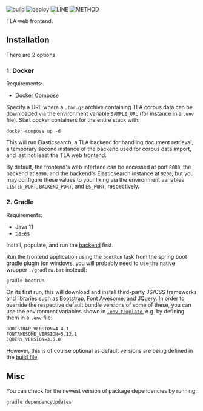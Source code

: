 ![build](https://github.com/JKatzwinkel/tla-web/workflows/build/badge.svg)
![deploy](https://github.com/JKatzwinkel/tla-web/workflows/deploy/badge.svg)
![LINE](https://img.shields.io/badge/line--coverage-89%25-brightgreen.svg)
![METHOD](https://img.shields.io/badge/method--coverage-77%25-yellow.svg)

TLA web frontend.


## Installation

There are 2 options.


### 1. Docker

Requirements:

- Docker Compose

Specify a URL where a `.tar.gz` archive containing TLA corpus data can be downloaded via
the environment variable `SAMPLE_URL` (for instance in a `.env` file).
Start docker containers for the entire stack with:

    docker-compose up -d

This will run Elasticsearch, a TLA backend for handling document retrieval, a temporary 
second instance of the backend used for corpus data import, and last not least the TLA
web frontend.

By default, the frontend's web interface can be accessed at port `8080`, the backend
at `8090`, and the backend's Elasticsearch instance at `9200`, but you may configure these
values to your liking via the environment variables `LISTEN_PORT`, `BACKEND_PORT`, and
`ES_PORT`, respectively.


### 2. Gradle

Requirements:

- Java 11
- [tla-es](https://github.com/JKatzwinkel/tla-es)

Install, populate, and run the [backend](https://github.com/JKatzwinkel/tla-es) first.


Run the frontend application using the `bootRun` task from the spring boot gradle plugin
(on windows, you will probably need to use the native wrapper `./gradlew.bat` instead):

    gradle bootrun

On its first run, this will download and install third-party JS/CSS frameworks and libraries such as
[Bootstrap](https://getbootstrap.com/), [Font Awesome](https://fontawesome.com/), and
[JQuery](https://jquery.com/).
In order to override the respective default bundle versions of some of these, you can use the environment variables
shown in [`.env.template`](.env.template), e.g. by defining them in a `.env` file:

    BOOTSTRAP_VERSION=4.4.1
    FONTAWESOME_VERSION=5.12.1
    JQUERY_VERSION=3.5.0

However, this is of course optional as default versions are being defined in the
[build file](build.gradle).


## Misc

You can check for the newest version of package dependencies by running:

    gradle dependencyUpdates

